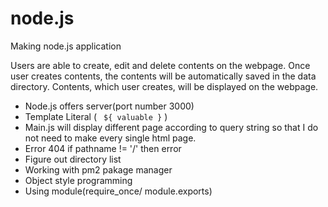 # node.js
Making node.js application

Users are able to create, edit and delete contents on the webpage.
Once user creates contents, the contents will be automatically saved in the data directory.
Contents, which user creates, will be displayed on the webpage.

- Node.js offers server(port number 3000)
- Template Literal ( ` ${ valuable }` )
- Main.js will display different page according to query string so that I do not need to make every single html page.
- Error 404 if pathname != '/' then error
- Figure out directory list
- Working with pm2 pakage manager 
- Object style programming
- Using module(require_once/ module.exports)


